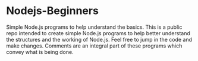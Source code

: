 # Nodejs-Beginners
Simple Node.js programs to help understand the basics.
This is a public repo intended to create simple Node.js programs to help better understand the structures and the working of Node.js.
Feel free to jump in the code and make changes. Comments are an integral part of these programs which convey what is being done.
